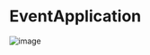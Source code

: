 # EventApplication

![image](https://user-images.githubusercontent.com/80635569/131212452-dc218bcf-3d2b-49c1-bce9-b88b419b7a27.png)



